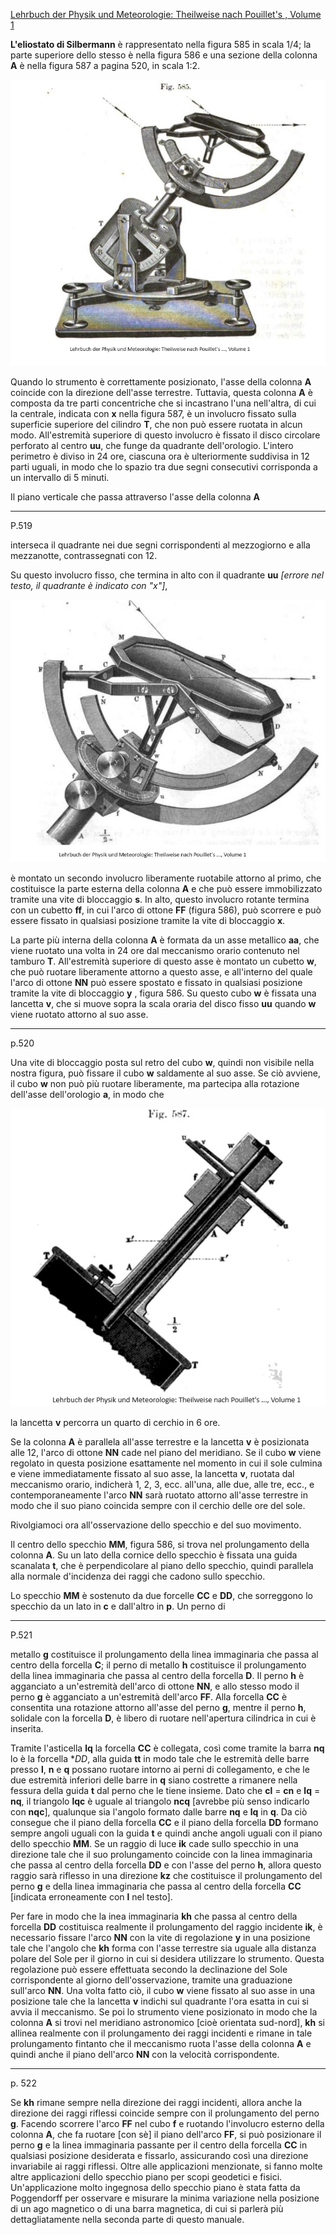 [Lehrbuch der Physik und Meteorologie: Theilweise nach Pouillet's , Volume 1](https://books.google.it/books?id=nHYPAAAAYAAJ&pg=PA595&lpg=PA595&dq=heliostat+nach+meyerstein&source=bl&ots=A0Vu4Tf4Oe&sig=ACfU3U2kyIf5tk0FWBu8JKccrp_KzC1i5g&hl=it&sa=X&ved=2ahUKEwiS77egoOyGAxWE7gIHHeSeDCE4ChDoAXoECAMQAw#v=onepage&q=587&f=false)


**L'eliostato di Silbermann** è rappresentato nella figura 585 in scala 1/4; la parte superiore dello stesso è nella figura 586 e una sezione della colonna **A** è nella figura 587 a pagina 520, in scala 1:2.

![image](585.jpg)

Quando lo strumento è correttamente posizionato, l'asse della colonna **A** coincide con la direzione dell'asse terrestre. Tuttavia, questa colonna **A** è composta da tre parti concentriche che si incastrano l'una nell'altra, di cui la centrale, indicata con **x** nella figura 587, è un involucro fissato sulla superficie superiore del cilindro **T**, che non può essere ruotata in alcun modo. All'estremità superiore di questo involucro è fissato il disco circolare perforato al centro **uu**, che funge da quadrante dell'orologio. L'intero perimetro è diviso in 24 ore, ciascuna ora è ulteriormente suddivisa in 12 parti uguali, in modo che lo spazio tra due segni consecutivi corrisponda a un intervallo di 5 minuti.

Il piano verticale che passa attraverso l'asse della colonna **A**

-------------

P.519

interseca il quadrante nei due segni corrispondenti al mezzogiorno e alla mezzanotte, contrassegnati con 12.

Su questo involucro fisso, che termina in alto con il quadrante **uu** *[errore nel testo, il quadrante è indicato con "x"]*, 

![image](586.jpg)

è montato un secondo involucro liberamente ruotabile attorno al primo, che costituisce la parte esterna della colonna **A** e che può essere immobilizzato tramite una vite di bloccaggio **s**. In alto, questo involucro rotante termina con un cubetto **ff**, in cui l'arco di ottone **FF** (figura 586), può scorrere e può essere fissato in qualsiasi posizione tramite la vite di bloccaggio **x**.

La parte più interna della colonna  **A** è formata da un asse metallico **aa**, che viene ruotato una volta in 24 ore dal meccanismo orario contenuto nel tamburo **T**. All'estremità superiore di questo asse è montato un cubetto **w**, che può ruotare liberamente attorno a questo asse, e all'interno del quale l'arco di ottone **NN** può essere spostato e fissato in qualsiasi posizione tramite la vite di bloccaggio **y** , figura 586. Su questo cubo **w** è fissata una lancetta **v**, che si muove sopra la scala oraria del disco fisso **uu** quando **w** viene ruotato attorno al suo asse.

-----------

p.520


Una vite di bloccaggio posta sul retro del cubo **w**, quindi non visibile nella nostra figura, può fissare il cubo **w** saldamente al suo asse. Se ciò avviene, il cubo **w** non può più ruotare liberamente, ma partecipa alla rotazione dell'asse dell'orologio **a**, in modo che

![image](587.jpg)


la lancetta **v** percorra un quarto di cerchio in 6 ore.

Se la colonna **A** è parallela all'asse terrestre e la lancetta **v** è posizionata alle 12, l'arco di ottone **NN** cade nel piano del meridiano. Se il cubo **w** viene regolato in questa posizione esattamente nel momento in cui il sole culmina e viene immediatamente fissato al suo asse, la lancetta **v**, ruotata dal meccanismo orario, indicherà 1, 2, 3, ecc. all'una, alle due, alle tre, ecc., e contemporaneamente l'arco **NN** sarà ruotato attorno all'asse terrestre in modo che il suo piano coincida sempre con il cerchio delle ore del sole.

Rivolgiamoci ora all'osservazione dello specchio e del suo movimento.

Il centro dello specchio **MM**, figura 586, si trova nel prolungamento della colonna **A**. Su un lato della cornice dello specchio è fissata una guida scanalata **t**, che è perpendicolare al piano dello specchio, quindi parallela alla normale d'incidenza dei raggi che cadono sullo specchio.

Lo specchio **MM** è sostenuto da due forcelle **CC** e **DD**, che sorreggono lo specchio da un lato in **c** e dall'altro in **p**. Un perno di

-----------

P.521

metallo **g** costituisce il prolungamento della linea  immaginaria che passa al centro della forcella **C**; il perno di metallo **h** costituisce il prolungamento della linea immaginaria che passa al centro della forcella **D**. Il perno **h** è agganciato a un'estremità dell'arco di ottone **NN**, e allo stesso modo il perno **g** è agganciato a un'estremità dell'arco **FF**. Alla forcella **CC** è consentita una rotazione attorno all'asse del perno **g**, mentre il perno **h**, solidale con la forcella **D**, è libero di ruotare nell'apertura cilindrica in cui è inserita.

Tramite l'asticella **lq** la forcella **CC** è collegata, così come tramite la barra **nq** lo è la forcella **DD*,  alla guida **tt** in modo tale che le estremità delle barre presso **l**, **n** e **q** possano ruotare intorno ai perni di collegamento, e che le due estremità inferiori delle barre in **q** siano costrette a rimanere nella fessura della guida **t** dal  perno che le tiene insieme.
Dato che **cl** = **cn** e **lq** = **nq**, il triangolo **lqc** è uguale al triangolo **ncq** [avrebbe più senso indicarlo con **nqc**], qualunque sia l'angolo formato dalle barre **nq** e **lq** in **q**. Da ciò  consegue che il piano della forcella **CC** e il piano della forcella **DD** formano sempre angoli uguali con la guida **t** e quindi anche angoli uguali con il piano dello specchio **MM**. Se un raggio di luce **ik** cade sullo specchio in una direzione tale che il suo prolungamento coincide con la linea immaginaria che passa al centro della forcella **DD** e con l'asse del perno **h**, allora questo raggio sarà riflesso in una direzione **kz** che costituisce il prolungamento del perno **g** e della linea immaginaria che passa al centro della forcella **CC** [indicata erroneamente con **l** nel testo].

Per fare in modo che la inea immaginaria **kh** che passa al centro della forcella **DD** costituisca realmente il prolungamento del raggio incidente **ik**, è necessario fissare l'arco **NN** con la vite di regolazione **y** in una posizione tale che l'angolo che **kh** forma con l'asse terrestre sia uguale alla distanza polare del Sole per il giorno in cui si desidera utilizzare lo strumento. Questa regolazione può essere effettuata secondo la declinazione del Sole corrispondente al giorno dell'osservazione, tramite una graduazione sull'arco **NN**. Una volta fatto ciò, il cubo **w** viene fissato al suo asse in una posizione tale che la lancetta **v** indichi sul quadrante l'ora esatta in cui si avvia il meccanismo. Se poi lo strumento viene posizionato in modo che la colonna **A** si trovi nel meridiano astronomico [cioè orientata sud-nord], **kh** si allinea realmente con il prolungamento dei raggi incidenti e rimane in tale prolungamento fintanto che il meccanismo ruota l'asse della colonna **A** e quindi anche il piano dell'arco **NN** con la velocità corrispondente.

-----------

p. 522

Se **kh** rimane sempre nella direzione dei raggi incidenti, allora anche la direzione dei raggi riflessi coincide sempre con il prolungamento del perno **g**. Facendo scorrere l'arco **FF** nel cubo **f** e ruotando l'involucro esterno della colonna **A**, che fa ruotare [con sè] il piano dell'arco **FF**, si può posizionare il perno **g** e la linea immaginaria passante per il centro della forcella **CC** in qualsiasi posizione desiderata e fissarlo, assicurando così una direzione invariabile ai raggi riflessi. Oltre alle applicazioni menzionate, si fanno molte altre applicazioni dello specchio piano per scopi geodetici e fisici. Un'applicazione molto ingegnosa dello specchio piano è stata fatta da Poggendorff per osservare e misurare la minima variazione nella posizione di un ago magnetico o di una barra magnetica, di cui si parlerà più dettagliatamente nella seconda parte di questo manuale.


